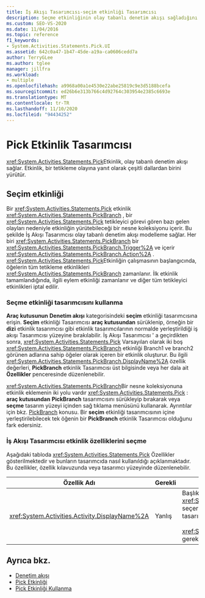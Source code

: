 ```yaml
---
title: İş Akışı Tasarımcısı-seçim etkinliği Tasarımcısı
description: Seçme etkinliğinin olay tabanlı denetim akışı sağladığını ve tetikleme olayına yanıt olarak çeşitli dallardan birini yürüttüğünü öğrenin.
ms.custom: SEO-VS-2020
ms.date: 11/04/2016
ms.topic: reference
f1_keywords:
- System.Activities.Statements.Pick.UI
ms.assetid: 642c0a47-1b47-45de-a19a-ca0606cedd7a
author: TerryGLee
ms.author: tglee
manager: jillfra
ms.workload:
- multiple
ms.openlocfilehash: a9968a00a1e4530e22abe25819c9e3d5188bcefa
ms.sourcegitcommit: ed26b6e313b766c4d92764c303954e2385c6693e
ms.translationtype: MT
ms.contentlocale: tr-TR
ms.lasthandoff: 11/10/2020
ms.locfileid: "94434252"
---
```

# <a name="pick-activity-designer"></a>Pick Etkinlik Tasarımcısı

<xref:System.Activities.Statements.Pick>Etkinlik, olay tabanlı denetim akışı sağlar. Etkinlik, bir tetikleme olayına yanıt olarak çeşitli dallardan birini yürütür.

## <a name="the-pick-activity"></a>Seçim etkinliği

Bir <xref:System.Activities.Statements.Pick> etkinlik <xref:System.Activities.Statements.PickBranch> , bir <xref:System.Activities.Statements.Pick> tetikleyici görevi gören bazı gelen olayları nedeniyle etkinliğin yürütebileceği bir nesne koleksiyonu içerir. Bu şekilde İş Akışı Tasarımcısı olay tabanlı denetim akışı modelleme sağlar. Her biri <xref:System.Activities.Statements.PickBranch> bir <xref:System.Activities.Statements.PickBranch.Trigger%2A> ve içerir <xref:System.Activities.Statements.PickBranch.Action%2A> . <xref:System.Activities.Statements.Pick>Etkinliğin çalışmasının başlangıcında, öğelerin tüm tetikleme etkinlikleri <xref:System.Activities.Statements.PickBranch> zamanlanır. İlk etkinlik tamamlandığında, ilgili eylem etkinliği zamanlanır ve diğer tüm tetikleyici etkinlikleri iptal edilir.

### <a name="how-to-use-the-pick-activity-designer"></a>Seçme etkinliği tasarımcısını kullanma

**Araç kutusunun** **Denetim akışı** kategorisindeki **seçim** etkinliği tasarımcısına erişin. **Seçim** etkinliği Tasarımcısı **araç kutusundan** sürüklenip, örneğin bir **dizi** etkinlik tasarımcısı gibi etkinlik tasarımcılarının normalde yerleştirildiği iş akışı Tasarımcısı yüzeyine bırakılabilir. İş Akışı Tasarımcısı ' a geçirdikten sonra, <xref:System.Activities.Statements.Pick> Varsayılan olarak iki boş <xref:System.Activities.Statements.PickBranch> etkinliği Branch1 ve branch2 görünen adlarına sahip öğeler olarak içeren bir etkinlik oluşturur. Bu ilgili <xref:System.Activities.Statements.PickBranch.DisplayName%2A> özellik değerleri, **PickBranch** etkinlik Tasarımcısı üst bilgisinde veya her dala ait **Özellikler** penceresinde düzenlenebilir.

<xref:System.Activities.Statements.PickBranch>Bir nesne koleksiyonuna etkinlik eklemenin iki yolu vardır <xref:System.Activities.Statements.Pick> : **araç kutusundan** **PickBranch** tasarımcısını sürükleyip bırakarak veya **seçme** tasarım yüzeyi içinden sağ tıklama menüsünü kullanarak. Ayrıntılar için bkz. [PickBranch](../workflow-designer/pickbranch-activity-designer.md) konusu. Bir **seçim** etkinliği tasarımcısının içine yerleştirilebilecek tek öğenin bir **PickBranch** etkinlik Tasarımcısı olduğunu fark edersiniz.

### <a name="pick-activity-properties-in-the-workflow-designer"></a>İş Akışı Tasarımcısı etkinlik özelliklerini seçme

Aşağıdaki tabloda <xref:System.Activities.Statements.Pick> Özellikler gösterilmektedir ve bunların tasarımcıda nasıl kullanıldığı açıklanmaktadır. Bu özellikler, özellik kılavuzunda veya tasarımcı yüzeyinde düzenlenebilir.

|Özellik Adı|Gerekli|Kullanım|
|-|--------------|-|
|<xref:System.Activities.Activity.DisplayName%2A>|Yanlış|Başlıktaki etkinlik tasarımcısının kolay adını belirtir <xref:System.Activities.Statements.Pick> . Varsayılan değer, seçer. Değer, özellik kılavuzunda veya doğrudan etkinlik tasarımcısının üst bilgisinde düzenlenebilir.<br /><br /> <xref:System.Activities.Activity.DisplayName%2A>Kesinlikle gerekli olmasa da, bir tane kullanmak en iyi uygulamadır.|

## <a name="see-also"></a>Ayrıca bkz.

- [Denetim akışı](../workflow-designer/control-flow-activity-designers.md)
- [Pick Etkinliği](/dotnet/framework/windows-workflow-foundation/pick-activity)
- [Pick Etkinliği Kullanma](/dotnet/framework/windows-workflow-foundation/samples/using-the-pick-activity)